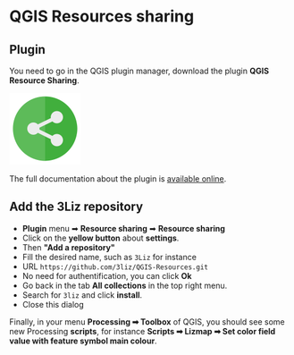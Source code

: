 # QGIS Resources sharing

## Plugin

You need to go in the QGIS plugin manager, download the plugin **QGIS Resource Sharing**.

![logo](./media/qgis-resource-sharing.png)

The full documentation about the plugin is [available online](https://qgis-contribution.github.io/QGIS-ResourceSharing).

## Add the 3Liz repository

* **Plugin** menu ➡ **Resource sharing** ➡ **Resource sharing**
* Click on the **yellow button** about **settings**.
* Then **"Add a repository"**
* Fill the desired name, such as `3Liz` for instance
* URL `https://github.com/3liz/QGIS-Resources.git`
* No need for authentification, you can click **Ok**
* Go back in the tab **All collections** in the top right menu.
* Search for `3liz` and click **install**.
* Close this dialog

Finally, in your menu **Processing ➡ Toolbox** of QGIS, you should see some new Processing **scripts**, for instance
**Scripts ➡ Lizmap ➡ Set color field value with feature symbol main colour**.
